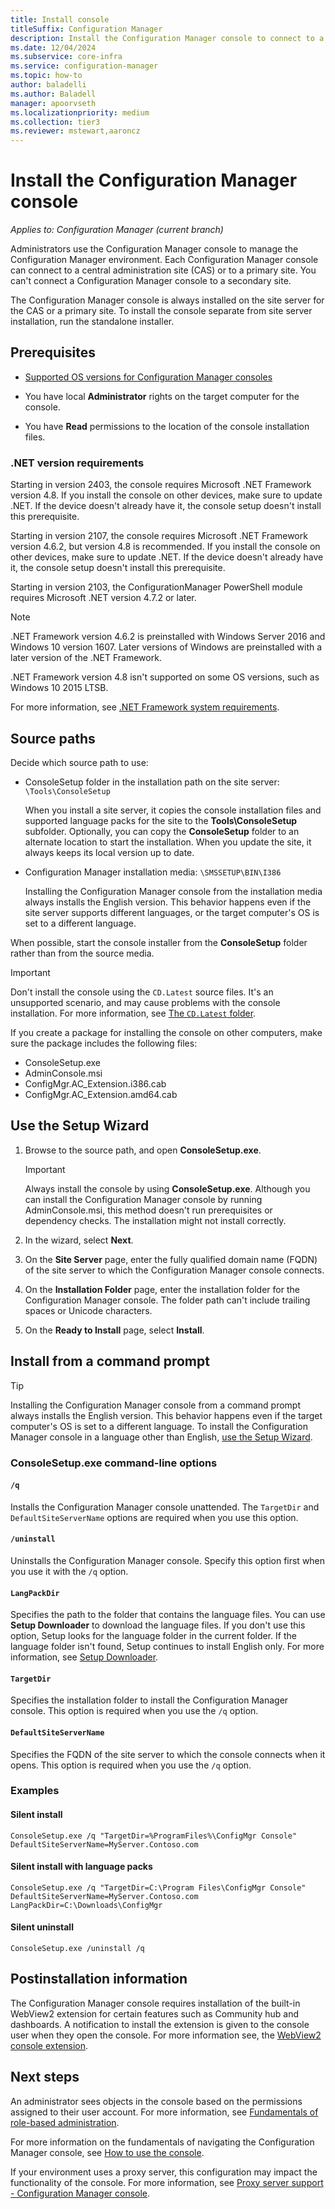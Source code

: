 ```yaml
---
title: Install console
titleSuffix: Configuration Manager
description: Install the Configuration Manager console to connect to a central administration site or primary site.
ms.date: 12/04/2024
ms.subservice: core-infra
ms.service: configuration-manager
ms.topic: how-to
author: baladelli
ms.author: Baladell
manager: apoorvseth
ms.localizationpriority: medium
ms.collection: tier3
ms.reviewer: mstewart,aaroncz 
---
```


# Install the Configuration Manager console

*Applies to: Configuration Manager (current branch)*

Administrators use the Configuration Manager console to manage the Configuration Manager environment. Each Configuration Manager console can connect to a central administration site (CAS) or to a primary site. You can't connect a Configuration Manager console to a secondary site.

The Configuration Manager console is always installed on the site server for the CAS or a primary site. To install the console separate from site server installation, run the standalone installer.

## Prerequisites

- [Supported OS versions for Configuration Manager consoles](../../../plan-design/configs/supported-operating-systems-consoles.md)

- You have local **Administrator** rights on the target computer for the console.

- You have **Read** permissions to the location of the console installation files.

### .NET version requirements

<!--10402814-->

Starting in version 2403, the console requires Microsoft .NET Framework version 4.8. If you install the console on other devices, make sure to update .NET. If the device doesn't already have it, the console setup doesn't install this prerequisite.

Starting in version 2107, the console requires Microsoft .NET Framework version 4.6.2, but version 4.8 is recommended. If you install the console on other devices, make sure to update .NET. If the device doesn't already have it, the console setup doesn't install this prerequisite.

Starting in version 2103, the ConfigurationManager PowerShell module requires Microsoft .NET version 4.7.2 or later.

> [!NOTE]
> .NET Framework version 4.6.2 is preinstalled with Windows Server 2016 and Windows 10 version 1607. Later versions of Windows are preinstalled with a later version of the .NET Framework.
>
> .NET Framework version 4.8 isn't supported on some OS versions, such as Windows 10 2015 LTSB.
>
> For more information, see [.NET Framework system requirements](/dotnet/framework/get-started/system-requirements).

## Source paths

Decide which source path to use:

- ConsoleSetup folder in the installation path on the site server: `\Tools\ConsoleSetup`

    When you install a site server, it copies the console installation files and supported language packs for the site to the **Tools\ConsoleSetup** subfolder. Optionally, you can copy the **ConsoleSetup** folder to an alternate location to start the installation. When you update the site, it always keeps its local version up to date.

- Configuration Manager installation media: `\SMSSETUP\BIN\I386`

    Installing the Configuration Manager console from the installation media always installs the English version. This behavior happens even if the site server supports different languages, or the target computer's OS is set to a different language.

When possible, start the console installer from the **ConsoleSetup** folder rather than from the source media.

> [!IMPORTANT]
> Don't install the console using the `CD.Latest` source files. It's an unsupported scenario, and may cause problems with the console installation. For more information, see [The `CD.Latest` folder](../../manage/the-cd.latest-folder.md#unsupported-scenarios).<!-- SCCMDocs issue 1359 -->

If you create a package for installing the console on other computers, make sure the package includes the following files:<!--3612513-->

- ConsoleSetup.exe
- AdminConsole.msi
- ConfigMgr.AC_Extension.i386.cab
- ConfigMgr.AC_Extension.amd64.cab

## Use the Setup Wizard

1. Browse to the source path, and open **ConsoleSetup.exe**.

    > [!IMPORTANT]
    > Always install the console by using **ConsoleSetup.exe**. Although you can install the Configuration Manager console by running AdminConsole.msi, this method doesn't run prerequisites or dependency checks. The installation might not install correctly.

1. In the wizard, select **Next**.

1. On the **Site Server** page, enter the fully qualified domain name (FQDN) of the site server to which the Configuration Manager console connects.

1. On the **Installation Folder** page, enter the installation folder for the Configuration Manager console. The folder path can't include trailing spaces or Unicode characters.

1. On the **Ready to Install** page, select **Install**.

## Install from a command prompt

> [!TIP]
> Installing the Configuration Manager console from a command prompt always installs the English version. This behavior happens even if the target computer's OS is set to a different language. To install the Configuration Manager console in a language other than English, [use the Setup Wizard](#use-the-setup-wizard).

### ConsoleSetup.exe command-line options

#### `/q`

Installs the Configuration Manager console unattended. The `TargetDir` and `DefaultSiteServerName` options are required when you use this option.

#### `/uninstall`

Uninstalls the Configuration Manager console. Specify this option first when you use it with the `/q` option.

#### `LangPackDir`

Specifies the path to the folder that contains the language files. You can use **Setup Downloader** to download the language files. If you don't use this option, Setup looks for the language folder in the current folder. If the language folder isn't found, Setup continues to install English only. For more information, see [Setup Downloader](setup-downloader.md).

#### `TargetDir`

Specifies the installation folder to install the Configuration Manager console. This option is required when you use the `/q` option.

#### `DefaultSiteServerName`

Specifies the FQDN of the site server to which the console connects when it opens. This option is required when you use the `/q` option.

### Examples

#### Silent install

`ConsoleSetup.exe /q "TargetDir=%ProgramFiles%\ConfigMgr Console" DefaultSiteServerName=MyServer.Contoso.com`

#### Silent install with language packs

`ConsoleSetup.exe /q "TargetDir=C:\Program Files\ConfigMgr Console" DefaultSiteServerName=MyServer.Contoso.com LangPackDir=C:\Downloads\ConfigMgr`

#### Silent uninstall

`ConsoleSetup.exe /uninstall /q`

## Postinstallation information

The Configuration Manager console requires installation of the built-in WebView2 extension for certain features such as Community hub and dashboards. A notification to install the extension is given to the console user when they open the console. For more information see, the [WebView2 console extension](../../manage/admin-console-extensions.md#bkmk_notification).

## Next steps

An administrator sees objects in the console based on the permissions assigned to their user account. For more information, see [Fundamentals of role-based administration](../../../understand/fundamentals-of-role-based-administration.md).

For more information on the fundamentals of navigating the Configuration Manager console, see [How to use the console](../../manage/admin-console.md).

If your environment uses a proxy server, this configuration may impact the functionality of the console. For more information, see [Proxy server support - Configuration Manager console](../../../plan-design/network/proxy-server-support.md#configuration-manager-console).
